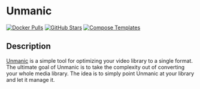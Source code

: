 # Unmanic

[![Docker Pulls](https://img.shields.io/docker/pulls/josh5/unmanic?style=flat-square&color=607D8B&label=docker%20pulls&logo=docker)](https://hub.docker.com/r/josh5/unmanic)
[![GitHub Stars](https://img.shields.io/github/stars/josh5/unmanic?style=flat-square&color=607D8B&label=github%20stars&logo=github)](https://github.com/josh5/unmanic)
[![Compose Templates](https://img.shields.io/static/v1?style=flat-square&color=607D8B&label=compose&message=templates)](https://github.com/GhostWriters/DockSTARTer/tree/master/compose/.apps/unmanic)

## Description

[Unmanic](https://github.com/josh5/unmanic) is a simple tool for optimizing your video library to a single format. The ultimate goal of Unmanic is to take the complexity out of converting your whole media library. The idea is to simply point Unmanic at your library and let it manage it.
